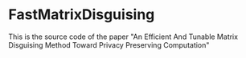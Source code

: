 # FastMatrixDisguising
This is the source code of the paper "An Efficient And Tunable Matrix Disguising Method Toward Privacy Preserving Computation"
